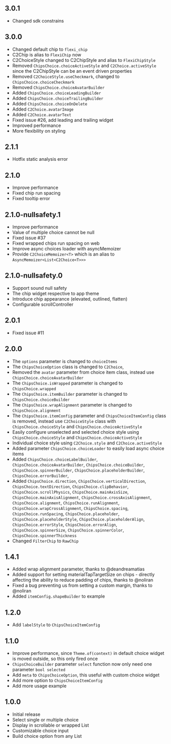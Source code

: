 ## 3.0.1

* Changed sdk constrains

## 3.0.0

* Changed default chip to `flexi_chip`
* C2Chip is alias to `FlexiChip` now
* C2ChoiceStyle changed to C2ChipStyle and alias to `FlexiChipStyle`
* Removed `ChipsChoice.choiceActiveStyle` and `C2Choice.activeStyle` since the C2ChipStyle can be an event driven properties
* Removed `C2ChoiceStyle.useCheckmark`, changed to `ChipsChoice.choiceCheckmark`
* Removed `ChipsChoice.choiceAvatarBuilder`
* Added `ChipsChoice.choiceLeadingBuilder`
* Added `ChipsChoice.choiceTrailingBuilder`
* Added `ChipsChoice.choiceOnDelete`
* Added `C2Choice.avatarImage`
* Added `C2Choice.avatarText`
* Fixed issue #26, add leading and trailing widget
* Improved performance
* More flexibility on styling

## 2.1.1

* Hotfix static analysis error

## 2.1.0

* Improve performance
* Fixed chip run spacing
* Fixed tooltip error

## 2.1.0-nullsafety.1

* Improve performance
* Value of multiple choice cannot be null
* Fixed issue #37
* Fixed wrapped chips run spacing on web
* Improve async choices loader with asyncMemoizer
* Provide `C2ChoiceMemoizer<T>` which is an alias to `AsyncMemoizer<List<C2Choice<T>>>`

## 2.1.0-nullsafety.0

* Support sound null safety
* The chip widget respective to app theme
* Introduce chip appearance (elevated, outlined, flatten)
* Configurable scrollController

## 2.0.1

* Fixed issue #11

## 2.0.0

* The `options` parameter is changed to `choiceItems`
* The `ChipsChoiceOption` class is changed to `C2Choice`,
* Removed the `avatar` parameter from choice item class, instead use `ChipsChoice.choiceAvatarBuilder`
* The `ChipsChoice.isWrapped` parameter is changed to `ChipsChoice.wrapped`
* The `ChipsChoice.itemBuilder` parameter is changed to `ChipsChoice.choiceBuilder`
* The `ChipsChoice.wrapAlignment` parameter is changed to `ChipsChoice.alignment`
* The `ChipsChoice.itemConfig` parameter and `ChipsChoiceItemConfig` class is removed, instead use `C2ChoiceStyle` class with `ChipsChoice.choiceStyle` and `ChipsChoice.choiceActiveStyle`
* Easily configure unselected and selected choice style using `ChipsChoice.choiceStyle` and `ChipsChoice.choiceActiveStyle`
* Individual choice style using `C2Choice.style` and `C2Choice.activeStyle`
* Added parameter `ChipsChoice.choiceLoader` to easily load async choice items
* Added `ChipsChoice.choiceLabelBuilder`, `ChipsChoice.choiceAvatarBuilder`, `ChipsChoice.choiceBuilder`, `ChipsChoice.spinnerBuilder`, `ChipsChoice.placeholderBuilder`, `ChipsChoice.errorBuilder`,
* Added `ChipsChoice.direction`, `ChipsChoice.verticalDirection`, `ChipsChoice.textDirection`, `ChipsChoice.clipBehavior`, `ChipsChoice.scrollPhysics`, `ChipsChoice.mainAxisSize`, `ChipsChoice.mainAxisAlignment`, `ChipsChoice.crossAxisAlignment`, `ChipsChoice.alignment`, `ChipsChoice.runAlignment`, `ChipsChoice.wrapCrossAlignment`, `ChipsChoice.spacing`, `ChipsChoice.runSpacing`, `ChipsChoice.placeholder`, `ChipsChoice.placeholderStyle`, `ChipsChoice.placeholderAlign`, `ChipsChoice.errorStyle`, `ChipsChoice.errorAlign`, `ChipsChoice.spinnerSize`, `ChipsChoice.spinnerColor`, `ChipsChoice.spinnerThickness`
* Changed `FilterChip` to `RawChip`

## 1.4.1

* Added wrap alignment parameter, thanks to @deandreamatias
* Added support for setting materialTapTargetSize on chips - directly affecting the ability to reduce padding of chips, thanks to @noliran
* Fixed a bug preventing us from setting a custom margin, thanks to @noliran
* Added `itemConfig.shapeBuilder` to example

## 1.2.0

* Add `labelStyle` to `ChipsChoiceItemConfig`

## 1.1.0

* Improve performance, since `Theme.of(context)` in default choice widget is moved outside, so this only fired once
* `ChipsChoiceBuilder` parameter `select` function now only need one parameter `bool selected`
* Add `meta` to `ChipsChoiceOption`, this useful with custom choice widget
* Add more option to `ChipsChoiceItemConfig`
* Add more usage example

## 1.0.0

* Initial release
* Select single or multiple choice
* Display in scrollable or wrapped List
* Customizable choice input
* Build choice option from any List
